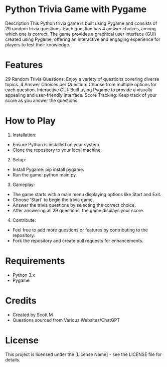 # Python Trivia Game with Pygame
Description
This Python trivia game is built using Pygame and consists of 29 random trivia questions. Each question has 4 answer choices, among which one is correct. The game provides a graphical user interface (GUI) created using Pygame, offering an interactive and engaging experience for players to test their knowledge.

# Features
29 Random Trivia Questions: Enjoy a variety of questions covering diverse topics.
4 Answer Choices per Question: Choose from multiple options for each question.
Interactive GUI: Built using Pygame to provide a visually appealing and user-friendly interface.
Score Tracking: Keep track of your score as you answer the questions.

# How to Play
1. Installation:
- Ensure Python is installed on your system.
- Clone the repository to your local machine.

2. Setup:
- Install Pygame: pip install pygame.
- Run the game: python main.py.

3. Gameplay:
- The game starts with a main menu displaying options like Start and Exit.
- Choose 'Start' to begin the trivia game.
- Answer the trivia questions by selecting the correct choice.
- After answering all 29 questions, the game displays your score.

4. Contribute:
- Feel free to add more questions or features by contributing to the repository.
- Fork the repository and create pull requests for enhancements.

# Requirements
- Python 3.x
- Pygame

# Credits
- Created by Scott M
- Questions sourced from Various Websites/ChatGPT

# License
This project is licensed under the [License Name] - see the LICENSE file for details.
